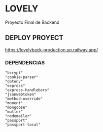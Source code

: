 # LOVELY
Proyecto Final de Backend
## DEPLOY PROYECT
https://lovelyback-production.up.railway.app/
### DEPENDENCIAS

    "bcrypt"
    "cookie-parser"
    "dotenv"
    "express"
    "express-handlebars"
    "jsonwebtoken"
    "method-override"
    "moment"
    "mongoose"
    "multer"
    "nodemailer"
    "passport"
    "passport-local"
